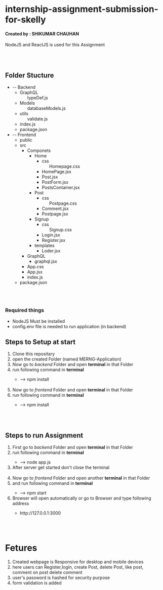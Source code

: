 <h1>internship-assignment-submission-for-skelly</h1>
<h4>Created by : SHIKUMAR CHAUHAN</h4>
<p>NodeJS and ReactJS is used for this Assignment</p>
<br><br>

<h2>Folder Stucture</h2>
<ul>
    <li>
        -- Backend
        <ul>
            <li>GraphQL
                <ul>
                    typeDef.js
                </ul>
            </li>
            <li>Models
                <ul>
                    databaseModels.js
                </ul>
            </li>
            <li>utils
                <ul>
                    validate.js
                </ul>
            </li>
            <li>index.js</li>
            <li>package.json</li>
        </ul>
    </li>
    <li>
        -- Frontend
        <ul>
            <li>public</li>
            <li>src
                <ul>
                    <li>Componets
                        <ul>
                            <li>Home
                                <ul>
                                    <li>css
                                        <ul>
                                            Homepage.css
                                        </ul>
                                    </li>
                                    <li>HomePage.jsx</li>
                                    <li>Post.jsx</li>
                                    <li>PostForm.jsx</li>
                                    <li>PostsContainer.jsx</li>
                                </ul>
                            </li>
                        </ul>
                        <ul>
                            <li>Post
                                <ul>
                                    <li>css
                                        <ul>
                                            Postpage.css
                                        </ul>
                                    </li>
                                    <li>Comment.jsx</li>
                                    <li>Postpage.jsx</li>
                                </ul>
                            </li>
                        </ul>
                        <ul>
                            <li>Signup
                                <ul>
                                    <li>css
                                        <ul>
                                            Signup.css
                                        </ul>
                                    </li>
                                    <li>Login.jsx</li>
                                    <li>Register.jsx</li>
                                </ul>
                            </li>
                        </ul>
                        <ul>
                            <li>templates
                                <ul>
                                    <li>Loder.jsx</li>
                                </ul>
                            </li>
                        </ul>
                    </li>
                    <li>GraphQL
                        <ul>
                            <li>graphql.jsx</li>
                        </ul>
                    </li>
                    <li>App.css</li>
                    <li>App.jsx</li>
                    <li>index.js</li>
                </ul>
            </li>
            <li>package.json</li>
        </ul>
    </li>
</ul>
<br><br>
<h3>Required things</h3>
<ul>
    <li>NodeJS Must be installed</li>
    <li>config.env file is needed to run application (in backend)</li>
</ul>
<h2>Steps to Setup at start</h2>
<ol>
    <li>Clone this repositary</li>
    <li>open the created Folder (named MERNG-Application)</li>
    <li>Now go to <em>backend</em> Folder and open <b>terminal</b> in that Folder</li>
    <li>run following command in <b>terminal</b></li>
    <ul>
        <li>--> npm install</li>
    </ul>
    <br>
    <li>Now go to <em>frontend</em> Folder and open <b>terminal</b> in that Folder</li>
    <li>run following command in <b>terminal</b></li>
    <ul>
        <li>--> npm install</li>
    </ul>
</ol>
<br><br>

<h2>Steps to run Assignment</h2>
<ol>
    <li>First go to <em>backend</em> Folder and open <b>terminal</b> in that Folder</li>
    <li>run following command in <b>terminal</b></li>
    <ul>
        <li>--> node app.js</li>
    </ul>
    <li>After server get started don't close the terminal</li>
    <br>
    <li>Now go to <em>frontend</em> Folder and open another <b>terminal</b> in that Folder</li>
    <li>and run following command in <b>terminal</b></li>
    <ul>
        <li>--> npm start</li>
    </ul>
    <li>Browser will open automatically or  go to Browser and type following address</li>
    <ul><li>
        http://127.0.0.1:3000
    </li></ul>
</ol>

<br>
<br>

# Fetures
<ol>
    <li>Created webpage is Responsive for desktop and mobile devices</li>
    <li>here users can Register,login, create Post, delete Post, like post, comment on post delete comment</li>
    <li>user's password is hashed for security purpose</li>
    <li>form validation is added</li>
</ol>
